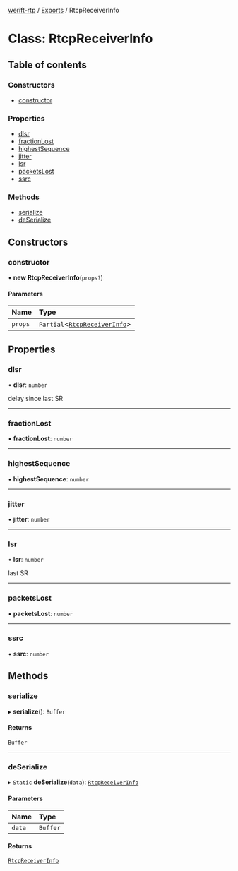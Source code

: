 [werift-rtp](../README.md) / [Exports](../modules.md) / RtcpReceiverInfo

# Class: RtcpReceiverInfo

## Table of contents

### Constructors

- [constructor](RtcpReceiverInfo.md#constructor)

### Properties

- [dlsr](RtcpReceiverInfo.md#dlsr)
- [fractionLost](RtcpReceiverInfo.md#fractionlost)
- [highestSequence](RtcpReceiverInfo.md#highestsequence)
- [jitter](RtcpReceiverInfo.md#jitter)
- [lsr](RtcpReceiverInfo.md#lsr)
- [packetsLost](RtcpReceiverInfo.md#packetslost)
- [ssrc](RtcpReceiverInfo.md#ssrc)

### Methods

- [serialize](RtcpReceiverInfo.md#serialize)
- [deSerialize](RtcpReceiverInfo.md#deserialize)

## Constructors

### constructor

• **new RtcpReceiverInfo**(`props?`)

#### Parameters

| Name | Type |
| :------ | :------ |
| `props` | `Partial`<[`RtcpReceiverInfo`](RtcpReceiverInfo.md)\> |

## Properties

### dlsr

• **dlsr**: `number`

delay since last SR

___

### fractionLost

• **fractionLost**: `number`

___

### highestSequence

• **highestSequence**: `number`

___

### jitter

• **jitter**: `number`

___

### lsr

• **lsr**: `number`

last SR

___

### packetsLost

• **packetsLost**: `number`

___

### ssrc

• **ssrc**: `number`

## Methods

### serialize

▸ **serialize**(): `Buffer`

#### Returns

`Buffer`

___

### deSerialize

▸ `Static` **deSerialize**(`data`): [`RtcpReceiverInfo`](RtcpReceiverInfo.md)

#### Parameters

| Name | Type |
| :------ | :------ |
| `data` | `Buffer` |

#### Returns

[`RtcpReceiverInfo`](RtcpReceiverInfo.md)
